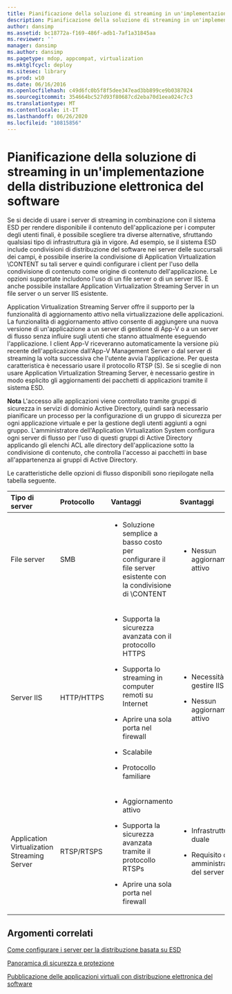 ```yaml
---
title: Pianificazione della soluzione di streaming in un'implementazione della distribuzione elettronica del software
description: Pianificazione della soluzione di streaming in un'implementazione della distribuzione elettronica del software
author: dansimp
ms.assetid: bc18772a-f169-486f-adb1-7af1a31845aa
ms.reviewer: ''
manager: dansimp
ms.author: dansimp
ms.pagetype: mdop, appcompat, virtualization
ms.mktglfcycl: deploy
ms.sitesec: library
ms.prod: w10
ms.date: 06/16/2016
ms.openlocfilehash: c49d6fc0b5f8f5dee347ead3bb899ce9b0387024
ms.sourcegitcommit: 354664bc527d93f80687cd2eba70d1eea024c7c3
ms.translationtype: MT
ms.contentlocale: it-IT
ms.lasthandoff: 06/26/2020
ms.locfileid: "10815856"
---
```

# Pianificazione della soluzione di streaming in un'implementazione della distribuzione elettronica del software


Se si decide di usare i server di streaming in combinazione con il sistema ESD per rendere disponibile il contenuto dell'applicazione per i computer degli utenti finali, è possibile scegliere tra diverse alternative, sfruttando qualsiasi tipo di infrastruttura già in vigore. Ad esempio, se il sistema ESD include condivisioni di distribuzione del software nei server delle succursali dei campi, è possibile inserire la condivisione di Application Virtualization \\CONTENT su tali server e quindi configurare i client per l'uso della condivisione di contenuto come origine di contenuto dell'applicazione. Le opzioni supportate includono l'uso di un file server o di un server IIS. È anche possibile installare Application Virtualization Streaming Server in un file server o un server IIS esistente.

Application Virtualization Streaming Server offre il supporto per la funzionalità di aggiornamento attivo nella virtualizzazione delle applicazioni. La funzionalità di aggiornamento attivo consente di aggiungere una nuova versione di un'applicazione a un server di gestione di App-V o a un server di flusso senza influire sugli utenti che stanno attualmente eseguendo l'applicazione. I client App-V riceveranno automaticamente la versione più recente dell'applicazione dall'App-V Management Server o dal server di streaming la volta successiva che l'utente avvia l'applicazione. Per questa caratteristica è necessario usare il protocollo RTSP (S). Se si sceglie di non usare Application Virtualization Streaming Server, è necessario gestire in modo esplicito gli aggiornamenti dei pacchetti di applicazioni tramite il sistema ESD.

**Nota**  L'accesso alle applicazioni viene controllato tramite gruppi di sicurezza in servizi di dominio Active Directory, quindi sarà necessario pianificare un processo per la configurazione di un gruppo di sicurezza per ogni applicazione virtuale e per la gestione degli utenti aggiunti a ogni gruppo. L'amministratore dell'Application Virtualization System configura ogni server di flusso per l'uso di questi gruppi di Active Directory applicando gli elenchi ACL alle directory dell'applicazione sotto la condivisione di contenuto, che controlla l'accesso ai pacchetti in base all'appartenenza ai gruppi di Active Directory.

 

Le caratteristiche delle opzioni di flusso disponibili sono riepilogate nella tabella seguente.

<table>
<colgroup>
<col width="20%" />
<col width="20%" />
<col width="20%" />
<col width="20%" />
<col width="20%" />
</colgroup>
<thead>
<tr class="header">
<th align="left">Tipo di server</th>
<th align="left">Protocollo</th>
<th align="left">Vantaggi</th>
<th align="left">Svantaggi</th>
<th align="left">Collegamenti</th>
</tr>
</thead>
<tbody>
<tr class="odd">
<td align="left"><p>File server</p></td>
<td align="left"><p>SMB</p></td>
<td align="left"><ul>
<li><p>Soluzione semplice a basso costo per configurare il file server esistente con la condivisione di \CONTENT</p></li>
</ul></td>
<td align="left"><ul>
<li><p>Nessun aggiornamento attivo</p></li>
</ul></td>
<td align="left"><p><a href="how-to-configure-the-file-server.md" data-raw-source="[How to Configure the File Server](how-to-configure-the-file-server.md)">Come configurare il file server</a></p></td>
</tr>
<tr class="even">
<td align="left"><p>Server IIS</p></td>
<td align="left"><p>HTTP/HTTPS</p></td>
<td align="left"><ul>
<li><p>Supporta la sicurezza avanzata con il protocollo HTTPS</p></li>
<li><p>Supporta lo streaming in computer remoti su Internet</p></li>
<li><p>Aprire una sola porta nel firewall</p></li>
<li><p>Scalabile</p></li>
<li><p>Protocollo familiare</p></li>
</ul></td>
<td align="left"><ul>
<li><p>Necessità di gestire IIS</p></li>
<li><p>Nessun aggiornamento attivo</p></li>
</ul></td>
<td align="left"><p><a href="how-to-configure-the-server-for-iis.md" data-raw-source="[How to Configure the Server for IIS](how-to-configure-the-server-for-iis.md)">Come configurare il server per IIS</a></p></td>
</tr>
<tr class="odd">
<td align="left"><p>Application Virtualization Streaming Server</p></td>
<td align="left"><p>RTSP/RTSPS</p></td>
<td align="left"><ul>
<li><p>Aggiornamento attivo</p></li>
<li><p>Supporta la sicurezza avanzata tramite il protocollo RTSPs</p></li>
<li><p>Aprire una sola porta nel firewall</p></li>
</ul></td>
<td align="left"><ul>
<li><p>Infrastruttura duale</p></li>
<li><p>Requisito di amministrazione del server</p></li>
</ul></td>
<td align="left"><p><a href="how-to-configure-the-application-virtualization-management-servers.md" data-raw-source="[How to Configure the Application Virtualization Management Servers](how-to-configure-the-application-virtualization-management-servers.md)">Come configurare i server di gestione di Application Virtualization</a></p></td>
</tr>
</tbody>
</table>

 

## Argomenti correlati


[Come configurare i server per la distribuzione basata su ESD](how-to-configure-servers-for-esd-based-deployment.md)

[Panoramica di sicurezza e protezione](security-and-protection-overview.md)

[Pubblicazione delle applicazioni virtuali con distribuzione elettronica del software](publishing-virtual-applications-using-electronic-software-distribution.md)

 

 





